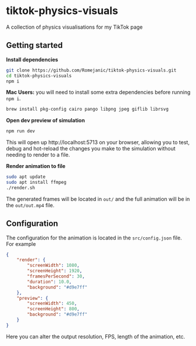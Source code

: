 # tiktok-physics-visuals
A collection of physics visualisations for my TikTok page

## Getting started
**Install dependencies**
```sh
git clone https://github.com/Romejanic/tiktok-physics-visuals.git
cd tiktok-physics-visuals
npm i
```

**Mac Users:** you will need to install some extra dependencies before running `npm i`.
```sh
brew install pkg-config cairo pango libpng jpeg giflib librsvg 
```

**Open dev preview of simulation**
```sh
npm run dev
```

This will open up http://localhost:5713 on your browser, allowing you to test, debug and hot-reload the changes you make to the simulation without needing to render to a file.

**Render animation to file**
```sh
sudo apt update
sudo apt install ffmpeg
./render.sh
```
The generated frames will be located in `out/` and the full animation will be in the `out/out.mp4` file.

## Configuration
The configuration for the animation is located in the `src/config.json` file. For example
```json
{
    "render": {
        "screenWidth": 1080,
        "screenHeight": 1920,
        "framesPerSecond": 30,
        "duration": 10.0,
        "background": "#d9e7ff"
    },
    "preview": {
        "screenWidth": 450,
        "screenHeight": 800,
        "background": "#d9e7ff"
    }
}
```

Here you can alter the output resolution, FPS, length of the animation, etc.
